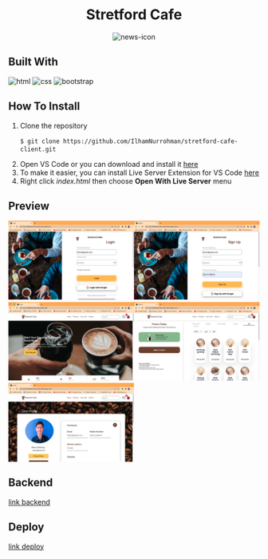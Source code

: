 <h1 style="text-align:center">Stretford Cafe</h1>

<div style="display:flex; justify-content:center">
    <img src="assets/icon/coffee 1.png" alt="news-icon" />
</div>

## Built With

![html](https://img.shields.io/badge/html-5-blue)
![css](https://img.shields.io/badge/css-3-yellow)
![bootstrap](https://img.shields.io/badge/bootstrap-5-lightgrey)

## How To Install

1. Clone the repository
   ```
   $ git clone https://github.com/IlhamNurrohman/stretford-cafe-client.git
   ```
2. Open VS Code or you can download and install it [here](https://code.visualstudio.com/)
3. To make it easier, you can install Live Server Extension for VS Code [here](https://marketplace.visualstudio.com/items?itemName=ritwickdey.LiveServer)
4. Right click _index.html_ then choose **Open With Live Server** menu

## Preview

<div style="display:grid; grid-template-areas: 'a b'; row-gap:5px; align-items:left">
<img src="src/assets/img/login.png"  alt="login" style="width: 400px"/>
<img src="src/assets/img/register.png"  alt="register" style="width: 400px"/>
<img src="src/assets/img/home.png"  alt="home" style="width: 400px"/>
<img src="src/assets/img/product.png"  alt="product" style="width: 400px"/>
<img src="src/assets/img/profile.png"  alt="profile" style="width: 400px"/>
</div>


## Backend

[link backend](https://github.com/IlhamNurrohman/Stretford-Cafe)
## Deploy

[link deploy](https://stretford-cafe-react.netlify.app/)